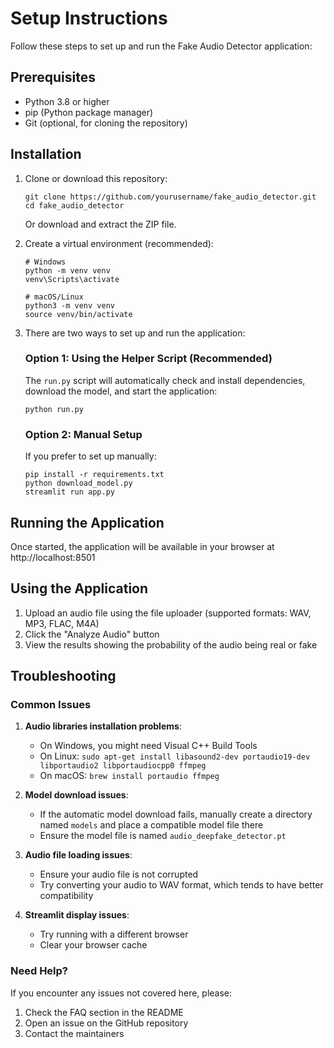 # Setup Instructions

Follow these steps to set up and run the Fake Audio Detector application:

## Prerequisites

- Python 3.8 or higher
- pip (Python package manager)
- Git (optional, for cloning the repository)

## Installation

1. Clone or download this repository:
   ```
   git clone https://github.com/yourusername/fake_audio_detector.git
   cd fake_audio_detector
   ```

   Or download and extract the ZIP file.

2. Create a virtual environment (recommended):
   ```
   # Windows
   python -m venv venv
   venv\Scripts\activate

   # macOS/Linux
   python3 -m venv venv
   source venv/bin/activate
   ```

3. There are two ways to set up and run the application:

   ### Option 1: Using the Helper Script (Recommended)
   
   The `run.py` script will automatically check and install dependencies, download the model, and start the application:
   
   ```
   python run.py
   ```
   
   ### Option 2: Manual Setup
   
   If you prefer to set up manually:
   
   ```
   pip install -r requirements.txt
   python download_model.py
   streamlit run app.py
   ```

## Running the Application

Once started, the application will be available in your browser at http://localhost:8501

## Using the Application

1. Upload an audio file using the file uploader (supported formats: WAV, MP3, FLAC, M4A)
2. Click the "Analyze Audio" button
3. View the results showing the probability of the audio being real or fake

## Troubleshooting

### Common Issues

1. **Audio libraries installation problems**:
   - On Windows, you might need Visual C++ Build Tools
   - On Linux: `sudo apt-get install libasound2-dev portaudio19-dev libportaudio2 libportaudiocpp0 ffmpeg`
   - On macOS: `brew install portaudio ffmpeg`

2. **Model download issues**:
   - If the automatic model download fails, manually create a directory named `models` and place a compatible model file there
   - Ensure the model file is named `audio_deepfake_detector.pt`

3. **Audio file loading issues**:
   - Ensure your audio file is not corrupted
   - Try converting your audio to WAV format, which tends to have better compatibility

4. **Streamlit display issues**:
   - Try running with a different browser
   - Clear your browser cache

### Need Help?

If you encounter any issues not covered here, please:
1. Check the FAQ section in the README
2. Open an issue on the GitHub repository
3. Contact the maintainers 